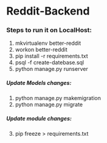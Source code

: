 # Reddit-Backend

### Steps to run it on LocalHost:
1. mkvirtualenv better-reddit
2. workon better-reddit
3. pip install -r requirements.txt
4. psql -f create-datebase.sql
5. python manage.py runserver

##### Update Models changes:
1. python manage.py makemigration
2. python manage.py migrate

##### Update module changes:
3. pip freeze > requirements.txt

